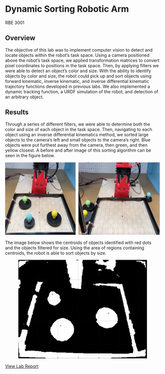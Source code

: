 # Dynamic Sorting Robotic Arm
RBE 3001
## Overview
The objective of this lab was to implement computer
vision to detect and locate objects within the robot’s task
space. Using a camera positioned above the robot’s task space,
we applied transformation matrices to convert pixel
coordinates to positions in the task space. Then, by applying
filters we were able to detect an object’s color and size. With
the ability to identify objects by color and size, the robot could
pick up and sort objects using forward kinematic, inverse
kinematic, and inverse differential kinematic trajectory
functions developed in previous labs. We also implemented a
dynamic tracking function, a URDF simulation of the robot,
and detection of an arbitrary object.
## Results
Through a series of different filters, we were able to
determine both the color and size of each object in the task
space. Then, navigating to each object using an inverse differential kinematics method, we sorted large objects to the camera’s left and small objects to the camera’s right. 
Blue objects were put furthest away from the camera, then green, and then yellow closest. A
before and after image of this sorting algorithm can be seen in the figure below. 
<p align="center">
  <img src="https://github.com/kofichtner/Dynamic_Sorting_Robotic_Arm/blob/master/images/Picture2.png" width="674" height="236"
</p>
  
The image below shows the centroids of objects identified with red dots and the objects filtered for size. Using the area of regions containing centroids, the robot is able to sort objects by size.
<p align="center">
  <img src="https://github.com/kofichtner/Dynamic_Sorting_Robotic_Arm/blob/master/images/filtered_centroids2.JPG" width="419" height="321"
</p>

[View Lab Report](https://github.com/kofichtner/Dynamic_Sorting_Robotic_Arm/blob/master/Lab5_RBE3001C20_Team1_Fichtnner_Tulig_Ternent.pdf)
